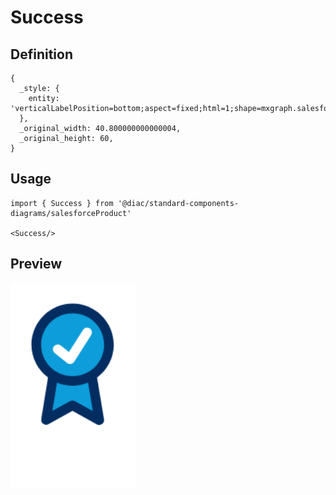 # Success

## Definition

```
{
  _style: { 
    entity: 'verticalLabelPosition=bottom;aspect=fixed;html=1;shape=mxgraph.salesforce.success;',
  },
  _original_width: 40.800000000000004,
  _original_height: 60,
}
```

## Usage

```
import { Success } from '@diac/standard-components-diagrams/salesforceProduct'

<Success/>
```

## Preview

<img src="./success.png" width="200"/>
